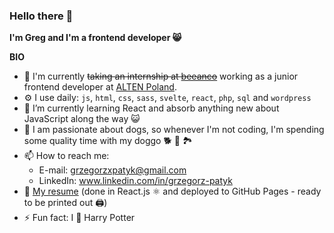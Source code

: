 ### Hello there 👋

__I'm Greg and I'm a frontend developer 😸__

__BIO__
- 🏢 I'm currently ~~taking an internship at <a href="https://www.beeanco.com" target="_blank">beeanco</a>~~ working as a junior frontend developer at <a href="https://www.altenpolska.pl/en" target="_blank">ALTEN Poland</a>. 
- ⚙️ I use daily: `js`, `html`, `css`, `sass`, `svelte`, `react`, `php`, `sql` and `wordpress`
- 🌱 I’m currently learning React and absorb anything new about JavaScript along the way 😺
- 🐶 I am passionate about dogs, so whenever I'm not coding, I'm spending some quality time with my doggo 🐕 🌲 🏞️ 
- 📫 How to reach me: 
  + E-mail: grzegorzxpatyk@gmail.com
  + LinkedIn:  www.linkedin.com/in/grzegorz-patyk
- 📄 [My resume](https://grzegorzp4tyk.github.io/my-resume/) (done in React.js ⚛️ and deployed to GitHub Pages - ready to be printed out 🖨️) 
- ⚡ Fun fact: I 🖤 Harry Potter 

<!--
**grzegorzp4tyk/grzegorzp4tyk** is a ✨ _special_ ✨ repository because its `README.md` (this file) appears on your GitHub profile.

Here are some ideas to get you started:

- 🔭 I’m currently working on ...
- 🌱 I’m currently learning ...
- 👯 I’m looking to collaborate on ...
- 🤔 I’m looking for help with ...
- 💬 Ask me about ...
- 📫 How to reach me: ...
- 😄 Pronouns: ...
- ⚡ Fun fact: ...
[beeanco](https://www.beeanco.com)
-->
